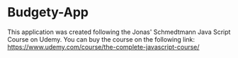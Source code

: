 # Budgety-App
This application was created following the Jonas' Schmedtmann Java Script Course on Udemy.
You can buy the course on the following link: https://www.udemy.com/course/the-complete-javascript-course/
